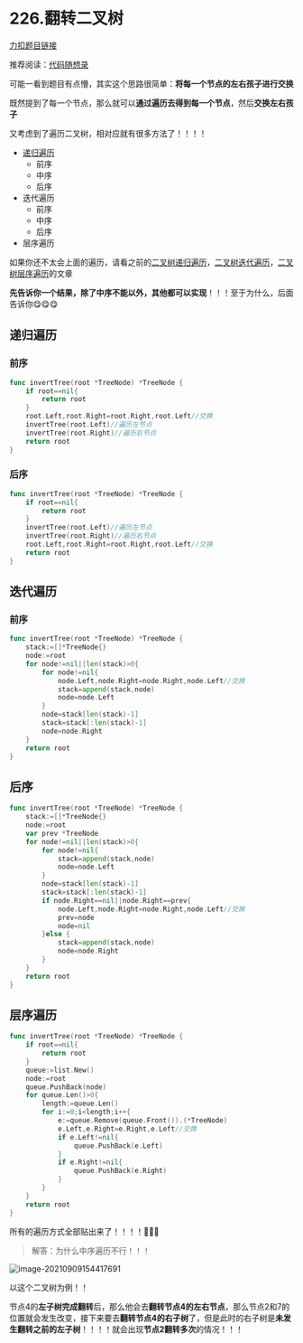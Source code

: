 # 226.翻转二叉树

[力扣题目链接](https://leetcode-cn.com/problems/invert-binary-tree/)

推荐阅读：[代码随想录](https://programmercarl.com/0226.%E7%BF%BB%E8%BD%AC%E4%BA%8C%E5%8F%89%E6%A0%91.html#%E9%80%92%E5%BD%92%E6%B3%95)

可能一看到题目有点懵，其实这个思路很简单：**将每一个节点的左右孩子进行交换**

既然提到了每一个节点，那么就可以**通过遍历去得到每一个节点**，然后**交换左右孩子**

又考虑到了遍历二叉树，相对应就有很多方法了！！！！

* [递归遍历](#递归遍历)
  * 前序
  * 中序
  * 后序
* 迭代遍历
  * 前序
  * 中序
  * 后序
* 层序遍历

如果你还不太会上面的遍历，请看之前的[二叉树递归遍历](https://yangdiy.cn/#/Leetcode/%E4%BA%8C%E5%8F%89%E6%A0%91%E7%9A%84%E9%80%92%E5%BD%92%E9%81%8D%E5%8E%86)，[二叉树迭代遍历](https://yangdiy.cn/#/Leetcode/%E4%BA%8C%E5%8F%89%E6%A0%91%E8%BF%AD%E4%BB%A3%E9%81%8D%E5%8E%86)，[二叉树层序遍历](https://yangdiy.cn/#/Leetcode/%E4%BA%8C%E5%8F%89%E6%A0%91%E5%B1%82%E5%BA%8F%E9%81%8D%E5%8E%86)的文章

**先告诉你一个结果，除了中序不能以外，其他都可以实现**！！！至于为什么，后面告诉你😋😋😋

## 递归遍历

### 前序

```go
func invertTree(root *TreeNode) *TreeNode {
    if root==nil{
        return root
    }
    root.Left,root.Right=root.Right,root.Left//交换
    invertTree(root.Left)//遍历左节点
    invertTree(root.Right)//遍历右节点
    return root
}
```

### 后序

```go
func invertTree(root *TreeNode) *TreeNode {
    if root==nil{
        return root
    }
    invertTree(root.Left)//遍历左节点
    invertTree(root.Right)//遍历右节点
    root.Left,root.Right=root.Right,root.Left//交换
    return root
}
```

## 迭代遍历

### 前序

```go
func invertTree(root *TreeNode) *TreeNode {
    stack:=[]*TreeNode{}
    node:=root
    for node!=nil||len(stack)>0{
        for node!=nil{
            node.Left,node.Right=node.Right,node.Left//交换
            stack=append(stack,node)
            node=node.Left
        }
        node=stack[len(stack)-1]
        stack=stack[:len(stack)-1]
        node=node.Right
    }
    return root
}
```

## 后序

```go
func invertTree(root *TreeNode) *TreeNode {
    stack:=[]*TreeNode{}
    node:=root
    var prev *TreeNode
    for node!=nil||len(stack)>0{
        for node!=nil{
            stack=append(stack,node)
            node=node.Left
        }
        node=stack[len(stack)-1]
        stack=stack[:len(stack)-1]
        if node.Right==nil||node.Right==prev{
            node.Left,node.Right=node.Right,node.Left//交换
            prev=node
            node=nil
        }else {
            stack=append(stack,node)
            node=node.Right
        }
    }
    return root
}
```

## 层序遍历

```go
func invertTree(root *TreeNode) *TreeNode {
    if root==nil{
        return root
    }
    queue:=list.New()
    node:=root
    queue.PushBack(node)
    for queue.Len()>0{
        length:=queue.Len()
        for i:=0;i<length;i++{
            e:=queue.Remove(queue.Front()).(*TreeNode)
            e.Left,e.Right=e.Right,e.Left//交换
            if e.Left!=nil{
                queue.PushBack(e.Left)
            }
            if e.Right!=nil{
                queue.PushBack(e.Right)
            }
        }
    }
    return root
}
```

所有的遍历方式全部贴出来了！！！！🎉🎉🎉



>  解答：为什么中序遍历不行！！！

![image-20210909154417691](https://cdn.jsdelivr.net/gh/baici1/image-host/newimg/20210909154424.png)

以这个二叉树为例！！

节点4的**左子树完成翻转**后，那么他会去**翻转节点4的左右节点**，那么节点2和7的位置就会发生改变，接下来要去**翻转节点4的右子树**了，但是此时的右子树是**未发生翻转之前的左子树**！！！！就会出现**节点2翻转多次**的情况！！！

